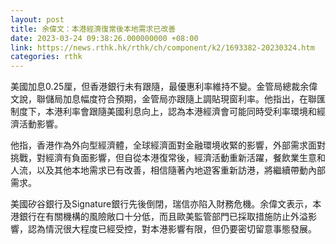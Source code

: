 ```yaml
---
layout: post
title: 余偉文：本港經濟復常後本地需求已改善
date: 2023-03-24 09:38:26.000000000 +08:00
link: https://news.rthk.hk/rthk/ch/component/k2/1693382-20230324.htm
categories: rthk
---
```


美國加息0.25厘，但香港銀行未有跟隨，最優惠利率維持不變。金管局總裁余偉文說，聯儲局加息幅度符合預期，金管局亦跟隨上調貼現窗利率。他指出，在聯匯制度下，本港利率會跟隨美國利息向上，認為本港經濟會可能同時受利率環境和經濟活動影響。

他指，香港作為外向型經濟體，全球經濟面對金融環境收緊的影響，外部需求面對挑戰，對經濟有負面影響，但自從本港復常後，經濟活動重新活躍，餐飲業生意和人流，以及其他本地需求已有改善，相信隨著內地遊客重新訪港，將繼續帶動內部需求。

美國矽谷銀行及Signature銀行先後倒閉，瑞信亦陷入財務危機。余偉文表示，本港銀行在有關機構的風險敞口十分低，而且歐美監管部門已採取措施防止外溢影響，認為情況很大程度已經受控，對本港影響有限，但仍要密切留意事態發展。
